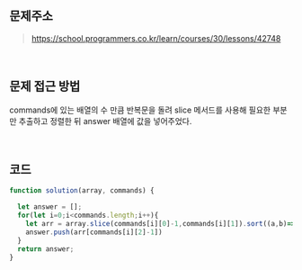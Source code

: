 ## 문제주소

> https://school.programmers.co.kr/learn/courses/30/lessons/42748

</br>

## 문제 접근 방법

commands에 있는 배열의 수 만큼 반복문을 돌려 slice 메서드를 사용해 필요한 부분만 추출하고 정렬한 뒤 answer 배열에 값을 넣어주었다.
</br>

</br>

## 코드

```js
function solution(array, commands) {

  let answer = [];
  for(let i=0;i<commands.length;i++){
    let arr = array.slice(commands[i][0]-1,commands[i][1]).sort((a,b)=>a-b)
    answer.push(arr[commands[i][2]-1])
  }
  return answer;
}
```
